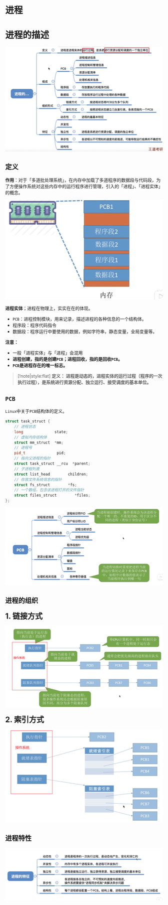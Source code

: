 # 进程

# 进程的描述

![img](../../image/os/summary7.png)

## 定义

**作用**：对于「多道批处理系统」，在内存中加载了多道程序的数据段与代码段，为了方便操作系统对这些内存中的运行程序进行管理，引入的「进程」、「进程实体」的概念。


![img](../../image/os/processEntity.png)


**进程实体**；进程在物理上，实实在在的体现。
- `PCB`：进程控制模块，用来记录，描述进程的各种信息的一个结构体。
- 程序段：程序代码指令
- 数据段：程序运行中要使用的数据，例如字符串，静态变量，全局变量等。

**注意：** 
- 一般「进程实体」与「进程」会混用
- **进程创建，指的是创建`PCB`；进程回收，指的是回收`PCB`。**
- **`PCB`是进程存在的唯一标志。**

> [!note|style:flat]
> **定义： 进程是动态的，进程实体的运行过程（程序的一次执行过程），是系统进行资源分配、独立运行、接受调度的基本单位。**

## `PCB`

`Linux`中关于`PCB`结构体的定义。

```cpp
struct task_struct {
    // 进程状态
    long              state;
    // 虚拟内存结构体
    struct mm_struct  *mm;
    // 进程号
    pid_t              pid;
    // 指向父进程的指针
    struct task_struct __rcu  *parent;
    // 子进程列表
    struct list_head        children;
    // 存放文件系统信息的指针
    struct fs_struct        *fs;
    // 一个数组，包含该进程打开的文件指针
    struct files_struct        *files;
};
```

![img](../../image/os/pcb.png)


## 进程的组织

<span style="font-size:24px;font-weight:bold" class="section2">1. 链接方式</span>

![img](../../image/os/process_link.png)

<span style="font-size:24px;font-weight:bold" class="section2">2. 索引方式</span>

![img](../../image/os/process_index.png)

## 进程特性

![img](../../image/os/procee_feature.png)